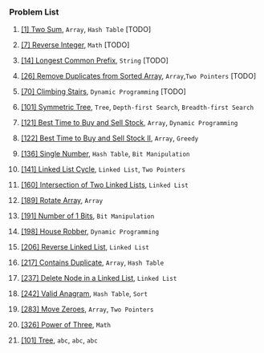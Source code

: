 ### Problem List


1.  [[1] Two Sum](https://leetcode.com/problems/two-sum/), `Array`, `Hash Table` [TODO]

1.  [[7] Reverse Integer](https://leetcode.com/problems/reverse-integer/description/), `Math` [TODO]

1.  [[14] Longest Common Prefix](https://leetcode.com/problems/longest-common-prefix/description/), `String` [TODO]

1. [[26] Remove Duplicates from Sorted Array](https://leetcode.com/problems/remove-duplicates-from-sorted-array/description/), `Array`,`Two Pointers` [TODO]

1.  [[70] Climbing Stairs](https://leetcode.com/problems/climbing-stairs/description/), `Dynamic Programming`  [TODO]


1. [[101] Symmetric Tree](https://leetcode.com/problems/symmetric-tree/description/), `Tree`, `Depth-first Search`, `Breadth-first Search` 


1. [[121] Best Time to Buy and Sell Stock](https://leetcode.com/problems/best-time-to-buy-and-sell-stock/description/), `Array`, `Dynamic Programming`

1. [[122] Best Time to Buy and Sell Stock II](https://leetcode.com/problems/best-time-to-buy-and-sell-stock-ii/description/), `Array`, `Greedy`

1. [[136] Single Number](https://leetcode.com/problems/single-number/description/), `Hash Table`, `Bit Manipulation `

1. [[141] Linked List Cycle](https://leetcode.com/problems/linked-list-cycle/description/), `Linked List`, `Two Pointers`


1. [[160] Intersection of Two Linked Lists](https://leetcode.com/problems/intersection-of-two-linked-lists/description/), `Linked List`


1. [[189] Rotate Array](https://leetcode.com/problems/rotate-array/description/), `Array`


1. [[191] Number of 1 Bits](https://leetcode.com/problems/number-of-1-bits/description/), `Bit Manipulation`



1. [[198] House Robber](https://leetcode.com/problems/house-robber/description/), `Dynamic Programming`

1. [[206] Reverse Linked List](https://leetcode.com/problems/reverse-linked-list/description/), `Linked List`


 
1. [[217] Contains Duplicate](https://leetcode.com/problems/contains-duplicate/description/), `Array`, `Hash Table`


1. [[237] Delete Node in a Linked List](https://leetcode.com/problems/delete-node-in-a-linked-list/description/), `Linked List`
 
1. [[242] Valid Anagram](https://leetcode.com/problems/valid-anagram/description/), `Hash Table`, `Sort`

1. [[283] Move Zeroes](https://leetcode.com/problems/move-zeroes/description/), `Array`, `Two Pointers`
 

1. [[326] Power of Three](https://leetcode.com/problems/power-of-three/description/), `Math`





1. [[101] Tree](abc), `abc`, `abc`, `abc` 
